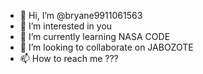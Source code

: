 - 👋 Hi, I’m @bryane9911061563
- 👀 I’m interested in you
- 🌱 I’m currently learning NASA CODE
- 💞️ I’m looking to collaborate on JABOZOTE
- 📫 How to reach me ???

<!---
bryane9911061563/bryane9911061563 is a ✨ special ✨ repository because its `README.md` (this file) appears on your GitHub profile.
You can click the Preview link to take a look at your changes.
--->
